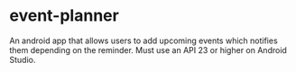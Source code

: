# event-planner
An android app that allows users to add upcoming events which notifies them depending on the reminder.  Must use an API 23 or higher on Android Studio.
